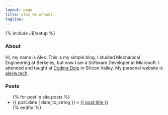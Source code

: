 ```yaml
---
layout: page
title: alex_w$ whoami
tagline: 
---
```

{% include JB/setup %}

### About
Hi, my name is Alex. This is my simple blog. I studied Mechanical Engineering at Berkeley, but now I am a Software Developer at Microsoft. I attended and taught at [Coding Dojo](http://codingdojo.com) in Silicon Valley. My personal website is [alexw.tech](http://alexw.tech).

### Posts

<ul class="posts">
  {% for post in site.posts %}
    <li><span>{{ post.date | date_to_string }}</span> &raquo; <a href="{{ BASE_PATH }}{{ post.url }}">{{ post.title }}</a></li>
  {% endfor %}
</ul>

<!-- ![ALT TEXT]({{ site.url }}/assets/images/IMAGE.jpg){: .img-responsive } -->



